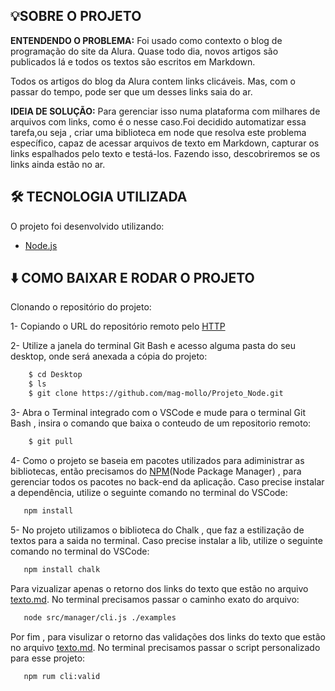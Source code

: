 ## 💡SOBRE O PROJETO
**ENTENDENDO O PROBLEMA:**
Foi usado como  contexto o blog de programação do site da Alura. Quase todo dia, novos artigos são publicados lá e todos os  textos são escritos em Markdown.

Todos os artigos do blog da Alura contem links clicáveis. Mas, com o passar do tempo, pode ser que um desses links saia do ar.

**IDEIA DE SOLUÇÃO:**
 Para gerenciar isso numa plataforma com milhares de arquivos com links, como é o nesse caso.Foi decidido automatizar essa tarefa,ou seja , criar uma biblioteca em node  que resolva este problema específico, capaz de acessar arquivos de texto em Markdown, capturar os links espalhados pelo texto e testá-los.
Fazendo isso, descobriremos se os links ainda estão no ar.

## 🛠 TECNOLOGIA UTILIZADA

O projeto foi desenvolvido utilizando: 

- [Node.js](https://nodejs.org/en/)



## ⬇️ COMO BAIXAR  E RODAR O PROJETO 

Clonando o repositório do projeto:

1- Copiando o URL do repositório remoto pelo [HTTP](https://github.com/mag-mollo/Projeto_Node.git) 

2- Utilize a janela do terminal Git Bash e acesso alguma pasta do seu desktop, onde será anexada a cópia do projeto:
```bash
    $ cd Desktop
    $ ls
    $ git clone https://github.com/mag-mollo/Projeto_Node.git

```
3- Abra o Terminal integrado com o VSCode e mude para o terminal Git Bash , insira o comando que baixa o conteudo de um repositorio remoto: 
```bash
    $ git pull
```
4- Como o projeto se baseia em pacotes utilizados para adiministrar as bibliotecas, então precisamos do [NPM](https://www.npmjs.com//)(Node Package Manager) , para gerenciar todos os pacotes no back-end da aplicação.
Caso precise instalar a dependência, utilize o seguinte comando no terminal do VSCode:
```bash
   npm install
```
5- No projeto utilizamos o biblioteca do Chalk , que faz a estilização de textos para a saida no terminal. 
Caso precise instalar a lib, utilize o seguinte comando no terminal do VSCode:
```bash
   npm install chalk
```
Para vizualizar apenas o retorno dos links do texto que estão no arquivo [texto.md](https://github.com/mag-mollo/Projeto_Node/blob/main/files/texto.md). No terminal precisamos passar o caminho exato do arquivo:
```bash
   node src/manager/cli.js ./examples 
```
Por fim , para visulizar o retorno das validações dos links do texto que estão no arquivo [texto.md](https://github.com/mag-mollo/Projeto_Node/blob/main/files/texto.md). No terminal precisamos passar o script personalizado para esse projeto:
```bash
   npm rum cli:valid 
```
